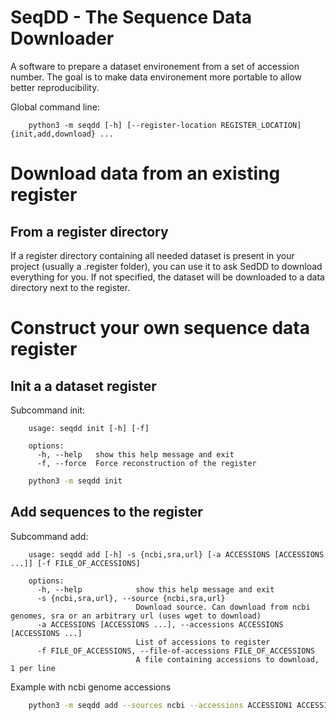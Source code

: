 # SeqDD - The Sequence Data Downloader

A software to prepare a dataset environement from a set of accession number.
The goal is to make data environement more portable to allow better reproducibility.

Global command line:
```
    python3 -m seqdd [-h] [--register-location REGISTER_LOCATION] {init,add,download} ...
```

# Download data from an existing register

## From a register directory

If a register directory containing all needed dataset is present in your project (usually a .register folder), you can use it to ask SedDD to download everything for you.
If not specified, the dataset will be downloaded to a data directory next to the register.

# Construct your own sequence data register

## Init a a dataset register

Subcommand init:
```
    usage: seqdd init [-h] [-f]

    options:
      -h, --help   show this help message and exit
      -f, --force  Force reconstruction of the register
```

```bash
    python3 -m seqdd init
```

## Add sequences to the register

Subcommand add:
```
    usage: seqdd add [-h] -s {ncbi,sra,url} [-a ACCESSIONS [ACCESSIONS ...]] [-f FILE_OF_ACCESSIONS]

    options:
      -h, --help            show this help message and exit
      -s {ncbi,sra,url}, --source {ncbi,sra,url}
                            Download source. Can download from ncbi genomes, sra or an arbitrary url (uses wget to download)
      -a ACCESSIONS [ACCESSIONS ...], --accessions ACCESSIONS [ACCESSIONS ...]
                            List of accessions to register
      -f FILE_OF_ACCESSIONS, --file-of-accessions FILE_OF_ACCESSIONS
                            A file containing accessions to download, 1 per line
```

Example with ncbi genome accessions
```bash
    python3 -m seqdd add --sources ncbi --accessions ACCESSION1 ACCESSION2 --file-of-accessions accessions.txt
```

